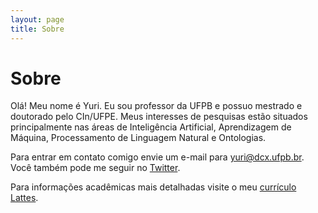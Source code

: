 ```yaml
---
layout: page
title: Sobre
---
```


# Sobre

Olá! Meu nome é Yuri. Eu sou professor da UFPB e possuo mestrado e doutorado
pelo CIn/UFPE.
Meus interesses de pesquisas estão situados principalmente nas áreas de
Inteligência Artificial, Aprendizagem de Máquina, Processamento de Linguagem
Natural e Ontologias.

Para entrar em contato comigo envie um e-mail para <yuri@dcx.ufpb.br>.
Você também pode me seguir no [Twitter](https://twitter.com/yurimalheiros).

Para informações acadêmicas mais detalhadas visite o meu
[currículo Lattes](http://lattes.cnpq.br/6396235096236217).
